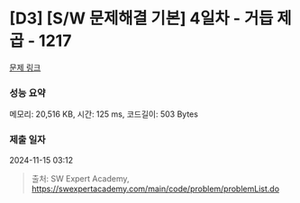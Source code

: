 # [D3] [S/W 문제해결 기본] 4일차 - 거듭 제곱 - 1217 

[문제 링크](https://swexpertacademy.com/main/code/problem/problemDetail.do?contestProbId=AV14dUIaAAUCFAYD) 

### 성능 요약

메모리: 20,516 KB, 시간: 125 ms, 코드길이: 503 Bytes

### 제출 일자

2024-11-15 03:12



> 출처: SW Expert Academy, https://swexpertacademy.com/main/code/problem/problemList.do